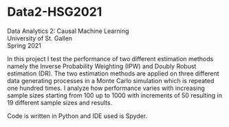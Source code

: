 # Data2-HSG2021
Data Analytics 2: Causal Machine Learning  
University of St. Gallen  
Spring 2021  

In this project I test the performance of two different estimation methods namely the Inverse Probability Weighting (IPW) and Doubly Robust estimation (DR). The two estimation methods are applied on three different data generating processes in a Monte Carlo simulation which is repeated one hundred times. I analyze how performance varies with increasing sample sizes starting from 100 up to 1000 with increments of 50 resulting in 19 different sample sizes and results. 

Code is written in Python and IDE used is Spyder.
